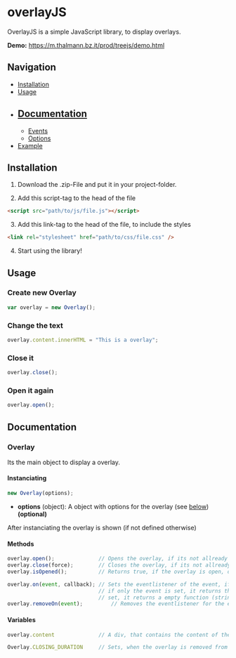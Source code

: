 # overlayJS

OverlayJS is a simple JavaScript library, to display overlays.

**Demo:** https://m.thalmann.bz.it/prod/treejs/demo.html

## Navigation
- [Installation](#installation)
- [Usage](#usage)
- [Documentation](#documentation)
  -
  - [Events](#events)
  - [Options](#options)
- [Example](#example)

## Installation
1. Download the .zip-File and put it in your project-folder.

2. Add this script-tag to the head of the file
```html
<script src="path/to/js/file.js"></script>
```

3. Add this link-tag to the head of the file, to include the styles
```html
<link rel="stylesheet" href="path/to/css/file.css" />
```

4. Start using the library!

## Usage
### Create new Overlay
```javascript
var overlay = new Overlay();
```

### Change the text
```javascript
overlay.content.innerHTML = "This is a overlay";
```

### Close it
```javascript
overlay.close();
```

### Open it again
```javascript
overlay.open();
```

## Documentation
### Overlay
Its the main object to display a overlay.
#### Instanciating
```javascript
new Overlay(options);
```
- **options** (object): A object with options for the overlay (see [below](#options)) **(optional)**

After instanciating the overlay is shown (if not defined otherwise)

#### Methods
```javascript
overlay.open();              // Opens the overlay, if its not allready open
overlay.close(force);        // Closes the overlay, if its not allready closed; if the force parameter is set, it will be closed for sure (boolean)
overlay.isOpened();          // Returns true, if the overlay is open, otherwise false

overlay.on(event, callback); // Sets the eventlistener of the event, if the callback is specified;
                             // if only the event is set, it returns the callback-function; if that is not
                             // set, it returns a empty function (string, function)
overlay.removeOn(event);         // Removes the eventlistener for the event, if set
```

#### Variables
```javascript
overlay.content              // A div, that contains the content of the overlay (edit this!)

Overlay.CLOSING_DURATION     // Sets, when the overlay is removed from the DOM after closing (ms)
```
